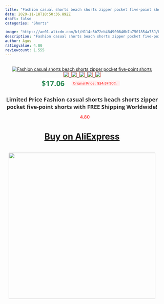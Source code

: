 ```yaml
---
title: "Fashion casual shorts beach shorts zipper pocket five-point shorts"
date: 2020-11-18T10:50:36.892Z
draft: false
categories: "Shorts"

image: "https://ae01.alicdn.com/kf/H114c5b72eb484900846b7a7501854a75J/Fashion-casual-shorts-beach-shorts-zipper-pocket-five-point-shorts.jpg"
description: "Fashion casual shorts beach shorts zipper pocket five-point shorts"
author: Agus
ratingvalue: 4.80
reviewcount: 1.555
---
```

<br>
<div style="text-align: center;">
<a href="https://s.click.aliexpress.com/e/_ALLgLb" target="_blank" rel="nofollow noopener noreferrer"><img alt="Fashion casual shorts beach shorts zipper pocket five-point shorts" class="magnifier-image" src="https://ae01.alicdn.com/kf/H114c5b72eb484900846b7a7501854a75J/Fashion-casual-shorts-beach-shorts-zipper-pocket-five-point-shorts.jpg_640x640.jpg">
<br>
<img style="border:1px solid salmon" src="https://ae01.alicdn.com/kf/H114c5b72eb484900846b7a7501854a75J/Fashion-casual-shorts-beach-shorts-zipper-pocket-five-point-shorts.jpg_120x120.jpg">&nbsp;&nbsp;<img style="border:1px solid salmon" src="https://ae01.alicdn.com/kf/Hd003df564fc0491facf00af48c0d6c5cH/Fashion-casual-shorts-beach-shorts-zipper-pocket-five-point-shorts.jpg_120x120.jpg">&nbsp;&nbsp;<img style="border:1px solid salmon" src="https://ae01.alicdn.com/kf/H3ccbfb9dd5b843f9a80ab66aaca7008b2/Fashion-casual-shorts-beach-shorts-zipper-pocket-five-point-shorts.jpg_120x120.jpg">&nbsp;&nbsp;<img style="border:1px solid salmon" src="https://ae01.alicdn.com/kf/H113c12ce233d420ea8e9f496b4f400b3F/Fashion-casual-shorts-beach-shorts-zipper-pocket-five-point-shorts.jpg_120x120.jpg">&nbsp;&nbsp;<img style="border:1px solid salmon" src="https://ae01.alicdn.com/kf/H0bfa953a39894c8a937730075027e659p/Fashion-casual-shorts-beach-shorts-zipper-pocket-five-point-shorts.jpg_120x120.jpg"></a></div><br0>
<div style="text-align: center;"><span style="background-color: white; border: 0px; box-sizing: border-box; color: seagreen; display: inline-block; font-family: &quot;open sans&quot; , &quot;arial&quot; , &quot;helvetica&quot; , sans-serif , &quot;heiti&quot;; font-size: 24px; font-stretch: inherit; font-weight: 700; line-height: inherit; margin: 0px 10px 0px 0px; padding: 0px; vertical-align: middle;">$17.06 </span>
<span style="background: rgb(255 , 241 , 241); border-radius: 3px; border: 0px; box-sizing: border-box; color: #ff4747; display: inline-block; font-family: inherit; font-size: 12px; font-stretch: inherit; font-style: inherit; font-variant: inherit; font-weight: 600; line-height: inherit; margin: 0px; padding: 2px 5px; transform: scale(0.9); vertical-align: middle;">Original Price : <b style="text-decoration: line-through;">$24.37 </b> 30%&nbsp;&nbsp;</span></div>
<h1 style="color: #333333; display: inline-block; font-family: &quot;open sans&quot; , &quot;arial&quot; , &quot;helvetica&quot; , sans-serif , &quot;heiti&quot;; font-size: 18px; font-stretch: inherit; font-weight: 700; text-align: center;">Limited Price Fashion casual shorts beach shorts zipper pocket five-point shorts with FREE Shipping Worldwide!</h1>
<div style="color: #ff4747; text-align: center;">
<img src="https://4.bp.blogspot.com/-M0ZcTcb-5uY/XleCXlxnR4I/AAAAAAAAAEc/OrjgMkXV1oMQFaCRZj5HQwOCBcu3w1FegCPcBGAYYCw/s1600/star.png" style="height: 15px;">&nbsp;<b>4.80</b></div>
<div class="button_cont" align="center"><a class="buynow_a" href="https://s.click.aliexpress.com/e/_ALLgLb" target="_blank" rel="nofollow noopener noreferrer"><H1>Buy on AliExpress</H1></a></div><br>
<div class="separator" style="clear: both; text-align: center;">
<img src="https://lh3.googleusercontent.com/-pTy5HemUv9M/XlePHvY0dAI/AAAAAAAAAE4/0nX5iRUoIWY8eMW9Dpxeirr157OZliDIgCLcBGAsYHQ/s1600/badge.gif" width="480">
</div>
